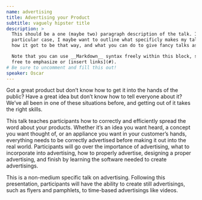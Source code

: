 ```yaml
---
name: advertising
title: Advertising your Product
subtitle: vaguely hipster title
description: >
  This should be a one (maybe two) paragraph description of the talk. In my
  particular case, I maybe want to outline what specificly makes my talk fancy,
  how it got to be that way, and what you can do to give fancy talks as well.

  Note that you can use __Markdown__ syntax freely within this block, so feel
  free to emphasize or [insert links](#).
# Be sure to uncomment and fill this out!
speaker: Oscar
---
```



Got a great product but don’t know how to get it into the hands of the public? Have a great idea but don’t know how to tell everyone about it?  We’ve all been in one of these situations before, and getting out of it takes the right skills.

This talk teaches participants how to correctly and efficiently spread the word about your products. Whether it’s an idea you want heard, a concept you want thought of, or an appliance you want in your customer’s hands, everything needs to be correctly advertised before making it out into the real world. Participants will go over the importance of advertising, what to incorporate into advertising, how to properly advertise, designing a proper advertising, and finish by learning the software needed to create advertisings.

This is a non-medium specific talk on advertising. Following this presentation, participants will have the ability to create still advertisings, such as flyers and pamphlets, to time-based advertisings like videos.


